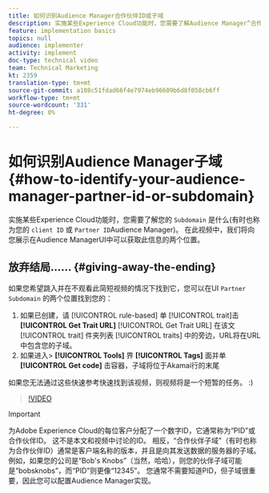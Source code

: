 ```yaml
---
title: 如何识别Audience Manager合作伙伴ID或子域
description: 实施某些Experience Cloud功能时，您需要了解Audience Manager“合作伙伴ID”是什么（有时也称为“客户ID”或“子域”）。 在此视频中，我们将向您展示两个在Audience ManagerUI中可以获得此ID的位置。
feature: implementation basics
topics: null
audience: implementer
activity: implement
doc-type: technical video
team: Technical Marketing
kt: 2359
translation-type: tm+mt
source-git-commit: a108c51fdad66f4e7974eb96609b6d8f058cb6ff
workflow-type: tm+mt
source-wordcount: '331'
ht-degree: 0%

---
```



# 如何识别Audience Manager子域 {#how-to-identify-your-audience-manager-partner-id-or-subdomain}

实施某些Experience Cloud功能时，您需要了解您的 `Subdomain` 是什么(有时也称为您的 `client ID` 或 `Partner ID`Audience Manager)。 在此视频中，我们将向您展示在Audience ManagerUI中可以获取此信息的两个位置。

## 放弃结局…… {#giving-away-the-ending}

如果您希望跳入并在不观看此简短视频的情况下找到它，您可以在UI `Partner Subdomain` 的两个位置找到您的：

1. 如果已创建，请 [!UICONTROL rule-based] 单 [!UICONTROL trait]击 **[!UICONTROL Get Trait URL]**
   [!UICONTROL Get Trait URL] 在该文 [!UICONTROL trait] 件夹列表 [!UICONTROL traits] 中的旁边，URL将在URL中包含您的子域。
1. 如果进入> **[!UICONTROL Tools]** 界 **[!UICONTROL Tags]** 面并单 **[!UICONTROL Get code]** 击容器，子域将位于Akamai行的末尾

如果您无法通过这些快速参考快速找到该视频，则视频将是一个短暂的任务。 :)

>[!VIDEO](https://video.tv.adobe.com/v/25922/?quality=12)

>[!IMPORTANT]
>
>为Adobe Experience Cloud的每位客户分配了一个数字ID，它通常称为“PID”或合作伙伴ID。 这不是本文和视频中讨论的ID。 相反，“合作伙伴子域”（有时也称为合作伙伴ID）通常是客户端名称的版本，并且是向其发送数据的服务器的子域。 例如，如果您的公司是“Bob&#39;s Knobs”（当然，哈哈），则您的伙伴子域可能是“bobsknobs”，而“PID”则更像“12345”。 您通常不需要知道PID，但子域很重要，因此您可以配置Audience Manager实现。

